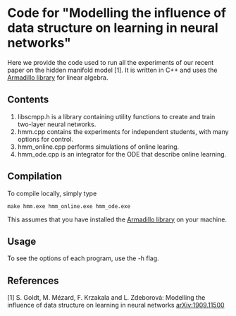 Code for "Modelling the influence of data structure on learning in neural networks"
==================================

Here we provide the code used to run all the experiments of our recent paper on
the hidden manifold model [1]. It is written in C++ and uses the [Armadillo
library](http://arma.sourceforge.net) for linear algebra.

Contents
---------

1. libscmpp.h is a library containing utility functions to create and train
   two-layer neural networks.
2. hmm.cpp contains the experiments for independent students, with many
   options for control.
3. hmm_online.cpp performs simulations of online learing.
4. hmm_ode.cpp is an integrator for the ODE that describe online learning.

Compilation
-------

To compile locally, simply type
```
make hmm.exe hmm_online.exe hmm_ode.exe
``` 
This assumes that you have installed the [Armadillo
library](http://arma.sourceforge.net) on your machine.

Usage
-----

To see the options of each program, use the -h flag.

References 
----------

[1] S. Goldt, M. Mézard, F. Krzakala and L. Zdeborová: Modelling the influence of
data structure on learning in neural networks [arXiv:1909.11500](https://arxiv.org/abs/1909.11500)
